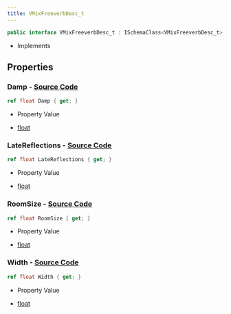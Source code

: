 ```yaml
---
title: VMixFreeverbDesc_t
---
```


```csharp
public interface VMixFreeverbDesc_t : ISchemaClass<VMixFreeverbDesc_t>, ISchemaField, ISchemaClass, INativeHandle
```

- Implements

## Properties

### **Damp** - [Source Code](https://github.com/swiftly-solution/swiftlys2/blob/main/managed/src/SwiftlyS2.Generated/Schemas/Interfaces/VMixFreeverbDesc_t.cs#L18)

```csharp
ref float Damp { get; }
```

- Property Value

- [float](https://learn.microsoft.com/dotnet/api/system.single)

### **LateReflections** - [Source Code](https://github.com/swiftly-solution/swiftlys2/blob/main/managed/src/SwiftlyS2.Generated/Schemas/Interfaces/VMixFreeverbDesc_t.cs#L22)

```csharp
ref float LateReflections { get; }
```

- Property Value

- [float](https://learn.microsoft.com/dotnet/api/system.single)

### **RoomSize** - [Source Code](https://github.com/swiftly-solution/swiftlys2/blob/main/managed/src/SwiftlyS2.Generated/Schemas/Interfaces/VMixFreeverbDesc_t.cs#L16)

```csharp
ref float RoomSize { get; }
```

- Property Value

- [float](https://learn.microsoft.com/dotnet/api/system.single)

### **Width** - [Source Code](https://github.com/swiftly-solution/swiftlys2/blob/main/managed/src/SwiftlyS2.Generated/Schemas/Interfaces/VMixFreeverbDesc_t.cs#L20)

```csharp
ref float Width { get; }
```

- Property Value

- [float](https://learn.microsoft.com/dotnet/api/system.single)

